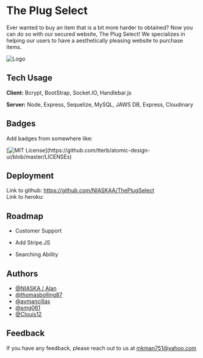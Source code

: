 
# The Plug Select

Ever wanted to buy an item that is a bit more harder to obtained? Now you can do so with our secured website, The Plug Select! We specializes in helping our users to have a aesthetically pleasing website to purchase items.




![Logo](https://res.cloudinary.com/ddtqwizaf/image/upload/v1623718856/logo_dphoku.png)

    
## Tech Usage

**Client:** Bcrypt, BootStrap, Socket.IO, Handlebar.js

**Server:** Node, Express, Sequelize, MySQL, JAWS DB, Express, Cloudinary

  
## Badges

Add badges from somewhere like: 

[![MIT License](https://img.shields.io/apm/l/atomic-design-ui.svg?)](https://github.com/tterb/atomic-design-ui/blob/master/LICENSEs)

  
## Deployment

Link to github: https://github.com/NIASKAA/ThePlugSelect \
Link to heroku: 

  
## Roadmap

- Customer Support

- Add Stripe.JS

- Searching Ability



  
## Authors

- [@NIASKA / Alan](https://github.com/NIASKAA)
- [@thomasbolling87](https://github.com/thomasbolling87)
- [@avmancillas](https://github.com/avmancillas)
- [@smg061](https://github.com/smg061)
- [@Clouis12](https://github.com/Clouis12)

  
## Feedback

If you have any feedback, please reach out to us at mkman751@yahoo.com
